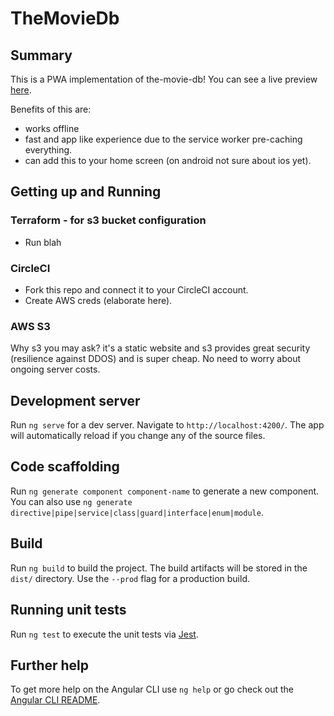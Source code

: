 # TheMovieDb

## Summary

This is a PWA implementation of the-movie-db! 
You can see a live preview [here](http://some-future-bucket-link).

Benefits of this are:
- works offline
- fast and app like experience due to the service worker pre-caching everything.
- can add this to your home screen (on android not sure about ios yet).

## Getting up and Running
### Terraform - for s3 bucket configuration
- Run blah

### CircleCI
- Fork this repo and connect it to your CircleCI account.
- Create AWS creds (elaborate here).

### AWS S3
Why s3 you may ask? it's a static website and s3 provides great security (resilience against DDOS) and is super cheap.
No need to worry about ongoing server costs.
 
## Development server
Run `ng serve` for a dev server. Navigate to `http://localhost:4200/`. The app will automatically reload if you change any of the source files.

## Code scaffolding

Run `ng generate component component-name` to generate a new component. You can also use `ng generate directive|pipe|service|class|guard|interface|enum|module`.

## Build

Run `ng build` to build the project. The build artifacts will be stored in the `dist/` directory. Use the `--prod` flag for a production build.

## Running unit tests

Run `ng test` to execute the unit tests via [Jest](https://jestjs.io/).

## Further help

To get more help on the Angular CLI use `ng help` or go check out the [Angular CLI README](https://github.com/angular/angular-cli/blob/master/README.md).
